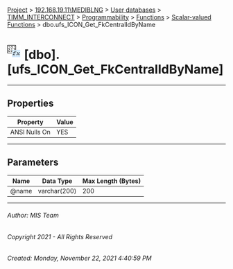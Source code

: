 #### 

[Project](../../../../../../index.md) > [192.168.19.11\\MEDIBLNG](../../../../../index.md) > [User databases](../../../../index.md) > [TIMM_INTERCONNECT](../../../index.md) > [Programmability](../../index.md) > [Functions](../index.md) > [Scalar-valued Functions](Scalar-valued_Functions.md) > dbo.ufs_ICON_Get_FkCentralIdByName

# ![Scalar-valued Functions](../../../../../../Images/Function_Scalar32.png) [dbo].[ufs_ICON_Get_FkCentralIdByName]

---

## <a name="#properties"></a>Properties

| Property | Value |
|---|---|
| ANSI Nulls On | YES |


---

## <a name="#parameters"></a>Parameters

| Name | Data Type | Max Length (Bytes) |
|---|---|---|
| @name | varchar(200) | 200 |


---

###### Author:  MIS Team

###### Copyright 2021 - All Rights Reserved

###### Created: Monday, November 22, 2021 4:40:59 PM

